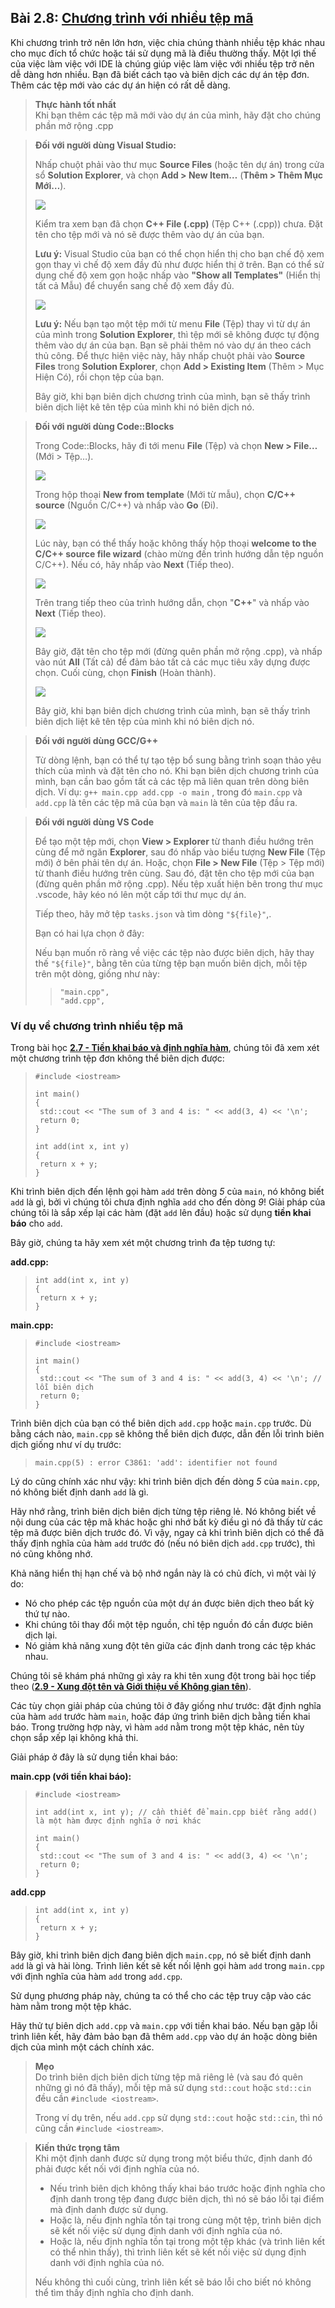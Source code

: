 ## **Bài 2.8: <u>Chương trình với nhiều tệp mã</u>**

Khi chương trình trở nên lớn hơn, việc chia chúng thành nhiều tệp khác nhau cho mục đích tổ chức hoặc tái sử dụng mã là điều thường thấy. Một lợi thế của việc làm việc với IDE là chúng giúp việc làm việc với nhiều tệp trở nên dễ dàng hơn nhiều. Bạn đã biết cách tạo và biên dịch các dự án tệp đơn. Thêm các tệp mới vào các dự án hiện có rất dễ dàng.

>**Thực hành tốt nhất**<br>
>Khi bạn thêm các tệp mã mới vào dự án của mình, hãy đặt cho chúng phần mở rộng .cpp

>**Đối với người dùng Visual Studio:**
>
>Nhấp chuột phải vào thư mục **Source Files** (hoặc tên dự án) trong cửa sổ **Solution Explorer**, và chọn **Add > New Item…** (**Thêm > Thêm Mục Mới…**).
>
>![](VS-AddNewItem1.png)
>
>Kiểm tra xem bạn đã chọn **C++ File (.cpp)** (Tệp C++ (.cpp)) chưa. Đặt tên cho tệp mới và nó sẽ được thêm vào dự án của bạn.
>
>**Lưu ý:** Visual Studio của bạn có thể chọn hiển thị cho bạn chế độ xem gọn thay vì chế độ xem đầy đủ như được hiển thị ở trên. Bạn có thể sử dụng chế độ xem gọn hoặc nhấp vào **"Show all Templates"** (Hiển thị tất cả Mẫu) để chuyển sang chế độ xem đầy đủ.
>
>![](VS-AddNewItem2.webp)
>
>**Lưu ý:** Nếu bạn tạo một tệp mới từ menu **File** (Tệp) thay vì từ dự án của mình trong **Solution Explorer**, thì tệp mới sẽ không được tự động thêm vào dự án của bạn. Bạn sẽ phải thêm nó vào dự án theo cách thủ công. Để thực hiện việc này, hãy nhấp chuột phải vào **Source Files** trong **Solution Explorer**, chọn **Add > Existing Item** (Thêm > Mục Hiện Có), rồi chọn tệp của bạn.
>
>Bây giờ, khi bạn biên dịch chương trình của mình, bạn sẽ thấy trình biên dịch liệt kê tên tệp của mình khi nó biên dịch nó.

>**Đối với người dùng Code::Blocks**
>
>Trong Code::Blocks, hãy đi tới menu **File** (Tệp) và chọn **New > File…** (Mới > Tệp…).
>
>![](CB-AddNewItem1.webp)
>
>Trong hộp thoại **New from template** (Mới từ mẫu), chọn **C/C++ source** (Nguồn C/C++) và nhấp vào **Go** (Đi).
>
>![](CB-AddNewItem2.png)
>
>Lúc này, bạn có thể thấy hoặc không thấy hộp thoại **welcome to the C/C++ source file wizard** (chào mừng đến trình hướng dẫn tệp nguồn C/C++). Nếu có, hãy nhấp vào **Next** (Tiếp theo).
>
>![](CB-AddNewItem3.webp)
>
>Trên trang tiếp theo của trình hướng dẫn, chọn "**C++**" và nhấp vào **Next** (Tiếp theo).
>
>![](CB-AddNewItem4.webp)
>
>Bây giờ, đặt tên cho tệp mới (đừng quên phần mở rộng .cpp), và nhấp vào nút **All** (Tất cả) để đảm bảo tất cả các mục tiêu xây dựng được chọn. Cuối cùng, chọn **Finish** (Hoàn thành).
>
>![](CB-AddNewItem5.webp)
>
>Bây giờ, khi bạn biên dịch chương trình của mình, bạn sẽ thấy trình biên dịch liệt kê tên tệp của mình khi nó biên dịch nó.

>**Đối với người dùng GCC/G++**
>
>Từ dòng lệnh, bạn có thể tự tạo tệp bổ sung bằng trình soạn thảo yêu thích của mình và đặt tên cho nó. Khi bạn biên dịch chương trình của mình, bạn cần bao gồm tất cả các tệp mã liên quan trên dòng biên dịch. Ví dụ: `g++ main.cpp add.cpp -o main` , trong đó `main.cpp` và `add.cpp` là tên các tệp mã của bạn và `main` là tên của tệp đầu ra.

>**Đối với người dùng VS Code**
>
>Để tạo một tệp mới, chọn **View > Explorer** từ thanh điều hướng trên cùng để mở ngăn **Explorer**, sau đó nhấp vào biểu tượng **New File** (Tệp mới) ở bên phải tên dự án. Hoặc, chọn **File > New File** (Tệp > Tệp mới) từ thanh điều hướng trên cùng. Sau đó, đặt tên cho tệp mới của bạn (đừng quên phần mở rộng .cpp). Nếu tệp xuất hiện bên trong thư mục .vscode, hãy kéo nó lên một cấp tới thư mục dự án.
>
>Tiếp theo, hãy mở tệp `tasks.json` và tìm dòng `"${file}"`,.
>
>Bạn có hai lựa chọn ở đây:
>
>Nếu bạn muốn rõ ràng về việc các tệp nào được biên dịch, hãy thay thế `"${file}"`, bằng tên của từng tệp bạn muốn biên dịch, mỗi tệp trên một dòng, giống như này:
>>```
>>"main.cpp",
>>"add.cpp",


### **Ví dụ về chương trình nhiều tệp mã**

Trong bài học [**2.7 - Tiền khai báo và định nghĩa hàm**](lesson2_7.ipynb), chúng tôi đã xem xét một chương trình tệp đơn không thể biên dịch được:
>```
>#include <iostream>
>
>int main()
>{
>  std::cout << "The sum of 3 and 4 is: " << add(3, 4) << '\n';
>  return 0;
>}
>
>int add(int x, int y)
>{
>  return x + y;
>}
>```

Khi trình biên dịch đến lệnh gọi hàm `add` trên dòng *5* của `main`, nó không biết `add` là gì, bởi vì chúng tôi chưa định nghĩa `add` cho đến dòng *9*! Giải pháp của chúng tôi là sắp xếp lại các hàm (đặt `add` lên đầu) hoặc sử dụng **tiền khai báo** cho `add`.

Bây giờ, chúng ta hãy xem xét một chương trình đa tệp tương tự:

**add.cpp:**
>```
>int add(int x, int y)
>{
>  return x + y;
>}

**main.cpp:**
>```
>#include <iostream>
>
>int main()
>{
>  std::cout << "The sum of 3 and 4 is: " << add(3, 4) << '\n'; // lỗi biên dịch
>  return 0;
>}

Trình biên dịch của bạn có thể biên dịch `add.cpp` hoặc `main.cpp` trước. Dù bằng cách nào, `main.cpp` sẽ không thể biên dịch được, dẫn đến lỗi trình biên dịch giống như ví dụ trước:
>`main.cpp(5) : error C3861: 'add': identifier not found`

Lý do cũng chính xác như vậy: khi trình biên dịch đến dòng *5* của `main.cpp`, nó không biết định danh `add` là gì.

Hãy nhớ rằng, trình biên dịch biên dịch từng tệp riêng lẻ. Nó không biết về nội dung của các tệp mã khác hoặc ghi nhớ bất kỳ điều gì nó đã thấy từ các tệp mã được biên dịch trước đó. Vì vậy, ngay cả khi trình biên dịch có thể đã thấy định nghĩa của hàm `add` trước đó (nếu nó biên dịch `add.cpp` trước), thì nó cũng không nhớ.

Khả năng hiển thị hạn chế và bộ nhớ ngắn này là có chủ đích, vì một vài lý do:
- Nó cho phép các tệp nguồn của một dự án được biên dịch theo bất kỳ thứ tự nào.
- Khi chúng tôi thay đổi một tệp nguồn, chỉ tệp nguồn đó cần được biên dịch lại.
- Nó giảm khả năng xung đột tên giữa các định danh trong các tệp khác nhau.

Chúng tôi sẽ khám phá những gì xảy ra khi tên xung đột trong bài học tiếp theo ([**2.9 - Xung đột tên và Giới thiệu về Không gian tên**](lesson2_9.cpp)).

Các tùy chọn giải pháp của chúng tôi ở đây giống như trước: đặt định nghĩa của hàm `add` trước hàm `main`, hoặc đáp ứng trình biên dịch bằng tiền khai báo. Trong trường hợp này, vì hàm `add` nằm trong một tệp khác, nên tùy chọn sắp xếp lại không khả thi.

Giải pháp ở đây là sử dụng tiền khai báo:

**main.cpp (với tiền khai báo):**
>```
>#include <iostream>
>
>int add(int x, int y); // cần thiết để main.cpp biết rằng add() là một hàm được định nghĩa ở nơi khác
>
>int main()
>{
>  std::cout << "The sum of 3 and 4 is: " << add(3, 4) << '\n';
>  return 0;
>}

**add.cpp**
>```
>int add(int x, int y)
>{
>  return x + y;
>}

Bây giờ, khi trình biên dịch đang biên dịch `main.cpp`, nó sẽ biết định danh `add` là gì và hài lòng. Trình liên kết sẽ kết nối lệnh gọi hàm `add` trong `main.cpp` với định nghĩa của hàm `add` trong `add.cpp`.

Sử dụng phương pháp này, chúng ta có thể cho các tệp truy cập vào các hàm nằm trong một tệp khác.

Hãy thử tự biên dịch `add.cpp` và `main.cpp` với tiền khai báo. Nếu bạn gặp lỗi trình liên kết, hãy đảm bảo bạn đã thêm `add.cpp` vào dự án hoặc dòng biên dịch của mình một cách chính xác.

>**Mẹo**<br>
>Do trình biên dịch biên dịch từng tệp mã riêng lẻ (và sau đó quên những gì nó đã thấy), mỗi tệp mã sử dụng `std::cout` hoặc `std::cin` đều cần `#include <iostream>`.
>
>Trong ví dụ trên, nếu `add.cpp` sử dụng `std::cout` hoặc `std::cin`, thì nó cũng cần `#include <iostream>`.

>**Kiến thức trọng tâm**<br>
>Khi một định danh được sử dụng trong một biểu thức, định danh đó phải được kết nối với định nghĩa của nó.
>- Nếu trình biên dịch không thấy khai báo trước hoặc định nghĩa cho định danh trong tệp đang được biên dịch, thì nó sẽ báo lỗi tại điểm mà định danh được sử dụng.
>- Hoặc là, nếu định nghĩa tồn tại trong cùng một tệp, trình biên dịch sẽ kết nối việc sử dụng định danh với định nghĩa của nó.
>- Hoặc là, nếu định nghĩa tồn tại trong một tệp khác (và trình liên kết có thể nhìn thấy), thì trình liên kết sẽ kết nối việc sử dụng định danh với định nghĩa của nó.
>
>Nếu không thì cuối cùng, trình liên kết sẽ báo lỗi cho biết nó không thể tìm thấy định nghĩa cho định danh.

